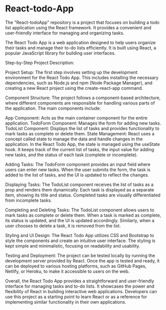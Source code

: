 # React-todo-App
The "React-todoApp" repository is a project that focuses on building a todo list application using the React framework. It provides a convenient and user-friendly interface for managing and organizing tasks.

The React Todo App is a web application designed to help users organize their tasks and manage their to-do lists efficiently. It is built using React, a popular JavaScript library for building user interfaces.

Step-by-Step Project Description:

Project Setup: The first step involves setting up the development environment for the React Todo App. This includes installing the necessary dependencies, such as Node.js and npm (Node Package Manager), and creating a new React project using the create-react-app command.

Component Structure: The project follows a component-based architecture, where different components are responsible for handling various parts of the application. The main components include:

App Component: Acts as the main container component for the entire application.
TodoForm Component: Manages the form for adding new tasks.
TodoList Component: Displays the list of tasks and provides functionality to mark tasks as complete or delete them.
State Management: React uses a concept called state to manage the data and handle changes in the application. In the React Todo App, the state is managed using the useState hook. It keeps track of the current list of tasks, the input value for adding new tasks, and the status of each task (complete or incomplete).

Adding Tasks: The TodoForm component provides an input field where users can enter new tasks. When the user submits the form, the task is added to the list of tasks, and the UI is updated to reflect the changes.

Displaying Tasks: The TodoList component receives the list of tasks as a prop and renders them dynamically. Each task is displayed as a separate item, showing its title and status. Completed tasks are visually differentiated from incomplete tasks.

Completing and Deleting Tasks: The TodoList component allows users to mark tasks as complete or delete them. When a task is marked as complete, its status is updated, and the UI is updated accordingly. Similarly, when a user chooses to delete a task, it is removed from the list.

Styling and UI Design: The React Todo App utilizes CSS and Bootstrap to style the components and create an intuitive user interface. The styling is kept simple and minimalistic, focusing on readability and usability.

Testing and Deployment: The project can be tested locally by running the development server provided by React. Once the app is tested and ready, it can be deployed to various hosting platforms, such as GitHub Pages, Netlify, or Heroku, to make it accessible to users on the web.

Overall, the React Todo App provides a straightforward and user-friendly interface for managing tasks and to-do lists. It showcases the power and flexibility of React in building interactive web applications. Developers can use this project as a starting point to learn React or as a reference for implementing similar functionality in their own applications.
